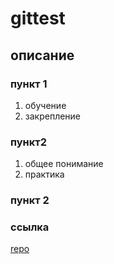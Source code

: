 # gittest
  
## описание
  
### пункт 1
  
1. обучение
2. закрепление
  
### пункт2
  
1. общее понимание
2. практика
  
### пункт 2
  
### ссылка
  
[repo](https://github.com/Nikin123/gittest)
